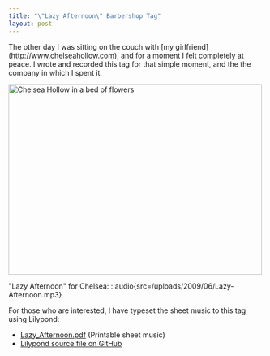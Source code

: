 ```yaml
---
title: "\"Lazy Afternoon\" Barbershop Tag"
layout: post
---
```


<p style="text-align: left;">The other day I was sitting on the couch with [my girlfriend](http://www.chelseahollow.com), and for a moment I felt completely at peace. I wrote and recorded this tag for that simple moment, and the the company in which I spent it.</p>
<a href="/uploads/2009/06/n695475033_6330053_5271599.jpg"><img class="size-large wp-image-554 aligncenter" title="n695475033_6330053_5271599" src="/uploads/2009/06/n695475033_6330053_5271599-500x375.jpg" alt="Chelsea Hollow in a bed of flowers" width="500" height="375" /></a>

"Lazy Afternoon" for Chelsea:
 ::audio{src=/uploads/2009/06/Lazy-Afternoon.mp3}

<p style="text-align: left;">For those who are interested, I have typeset the sheet music to this tag using Lilypond:<a href="/uploads/2009/06/Lazy_Afternoon.pdf"></a></p>

- [Lazy_Afternoon.pdf](/uploads/2009/06/Lazy_Afternoon.pdf) (Printable sheet music)
- [Lilypond source file on GitHub](https://github.com/captbaritone/eldredge-lazy_afternoon)
